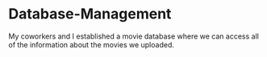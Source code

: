 # Database-Management 

My coworkers and I established a movie database where we can access all of the information about the movies we uploaded. 

